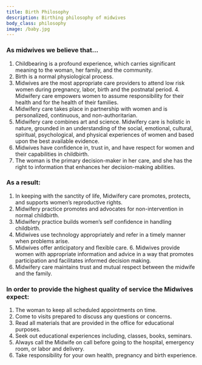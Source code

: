 ```yaml
---
title: Birth Philosophy
description: Birthing philosophy of midwives
body_class: philosophy
image: /baby.jpg
---
```


### As midwives we believe that…

1. Childbearing is a profound experience, which carries significant meaning to the woman, her family, and the community.
2. Birth is a normal physiological process.
3. Midwives are the most appropriate care providers to attend low risk women during pregnancy, labor, birth and the postnatal period. 4. Midwifery care empowers women to assume responsibility for their health and for the health of their families.
5. Midwifery care takes place in partnership with women and is personalized, continuous, and non-authoritarian.
6. Midwifery care combines art and science. Midwifery care is holistic in nature, grounded in an understanding of the social, emotional, cultural, spiritual, psychological, and physical experiences of women and based upon the best available evidence.
7. Midwives have confidence in, trust in, and have respect for women and their capabilities in childbirth.
8. The woman is the primary decision-maker in her care, and she has the right to information that enhances her decision-making abilities.

### As a result:

1. In keeping with the sanctity of life, Midwifery care promotes, protects, and supports women’s reproductive rights.
2. Midwifery practice promotes and advocates for non-intervention in normal childbirth.
3. Midwifery practice builds women’s self confidence in handling childbirth.
4. Midwives use technology appropriately and refer in a timely manner when problems arise.
5. Midwives offer anticipatory and flexible care. 6. Midwives provide women with appropriate information and advice in a way that promotes participation and facilitates informed decision making.
7. Midwifery care maintains trust and mutual respect between the midwife and the family.

### In order to provide the highest quality of service the Midwives expect:

1. The woman to keep all scheduled appointments on time.
2. Come to visits prepared to discuss any questions or concerns.
3. Read all materials that are provided in the office for educational purposes.
4. Seek out educational experiences including, classes, books, seminars.
5. Always call the Midwife on call before going to the hospital, emergency room, or labor and delivery.
6. Take responsibility for your own health, pregnancy and birth experience.
